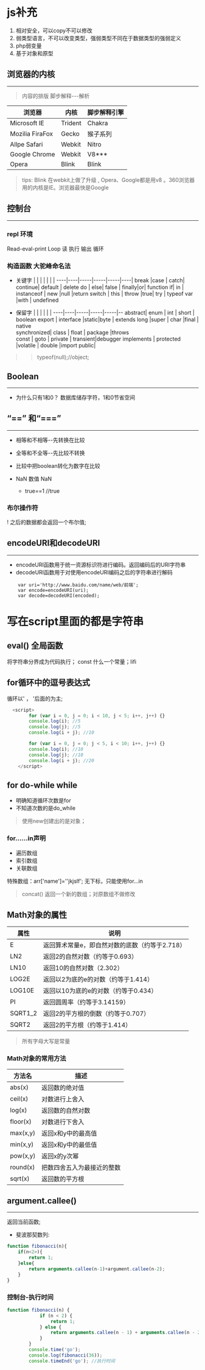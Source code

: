 # js补充

1. 相对安全，可以copy不可以修改
2. 弱类型语言，不可以改变类型，强弱类型不同在于数据类型的强弱定义
3. php弱变量
4. 基于对象和原型

## 浏览器的内核
------
> 内容的排版
> 脚步解释---解析


浏览器|内核|脚步解释引擎
----|---- |----
Microsoft IE |Trident|Chakra
Mozilia FiraFox|Gecko|猴子系列
Allpe Safari|Webkit|Nitro
Google Chrome|Webkit|V8***
Opera|Blink|Blink

> tips: Blink 在webkit上做了升级 , Opera、Google都是用v8
。360浏览器用的内核是IE。浏览器最快是Google

## 控制台
------
### repl 环境
Read-eval-print Loop 读 执行 输出 循环

### 构造函数  大驼峰命名法

+ 关键字
     | | | | | | |
   ----|----|-----|-----|-----|----|
    break |case | catch|  continue|  default | delete 
     do | else|  false | finally|or|  function 
      if|  in | instanceof | new  |null  |return
        switch | this | throw  |true|  try | typeof
         var  |with | undefined

+ 保留字
    | | | | | |
   ----|----|-----|-----|-----|--
  abstract|   enum |  int |  short |  boolean 
  export |  interface |static|byte |  extends 
  long   |super  | char   |final  | native  
  synchronized| class  | float  | package   |throws   
  const  | goto |  private  | transient|debugger 
   implements  | protected   |volatile |  double |import
  public|


> > typeof(null);//object; 

## Boolean 
-----
+  为什么只有1和0？
     数据库储存字符，1和0节省空间



##  “==” 和“===”
------

+ 相等和不相等--先转换在比较
+ 全等和不全等--先比较不转换
+ 比较中把boolean转化为数字在比较
+ NaN 数值 NaN

  +  true==1  //true

### 布尔操作符
 ! 之后的数据都会返回一个布尔值;


## encodeURI和decodeURI
-------
+ encodeURI函数用于统一资源标识符进行编码。返回编码后的URI字符串
+ decodeURI函数用于对使用encodeURI编码之后的字符串进行解码
```javasript
    var uri='http://www.baidu.com/name/web/前端';
    var encode=encodeURI(uri);
    var decode=decodeURI(encoded);
```

# 写在script里面的都是字符串
##  eval() 全局函数


将字符串分界成为代码执行；
const 什么一个常量；lifi

## for循环中的逗号表达式

循环以' ， '后面的为主;

```javascript
  <script>
        for (var i = 0, j = 0; i < 10, j < 5; i++, j++) {}
        console.log(i); //5
        console.log(j); //5
        console.log(i + j); //10

        for (var i = 0, j = 0; j < 5, i < 10; i++, j++) {}
        console.log(i); //10
        console.log(j); //10
        console.log(i + j); //20
    </script>
```


## for do-while while
+ 明确知道循环次数是for
+ 不知道次数的是do_while
> 使用new创建出的是对象；
### for……in声明
+ 遍历数组
+ 索引数组
+ 关联数组

特殊数组：arr['name']=''jkjslf';
        无下标，只能使用for...in

> concat() 返回一个新的数组；对原数组不做修改


## Math对象的属性
属性|说明
----|-----
E|返回算术常量e，即自然对数的底数（约等于2.718）
LN2|返回2的自然对数（约等于0.693）
LN10|返回10的自然对数（2.302）
LOG2E|返回以2为底的e的对数（约等于1.414）
LOG10E|返回以10为底的e的对数（约等于0.434）
PI|返回圆周率（约等于3.14159）
SQRT1_2|返回2的平方根的倒数（约等于0.707）
SQRT2|返回2的平方根（约等于1.414）


> 所有字母大写是常量

### Math对象的常用方法
方法名|描述
---|----
abs(x)|返回数的绝对值
ceil(x)|对数进行上舍入
log(x)|返回数的自然对数
floor(x)|对数进行下舍入
max(x,y)|返回x和y中的最高值
min(x,y)|返回x和y中的最低值
pow(x,y)|返回x的y次幂
round(x)|把数四舍五入为最接近的整数
sqrt(x)|返回数的平方根



## argument.callee()
----
返回当前函数;

 + 斐波那契数列:
```javascript
function fibonacci(n){
    if(n<2>){
        return 1;
    }else{
        return arguments.callee(n-1)+argument.callee(n-2);
    }
}
```

### 控制台-执行时间
```JavaScript
function fibonacci(n) {
            if (n < 2) {
                return 1;
            } else {
                return arguments.callee(n - 1) + arguments.callee(n - 2);
            }
        }
        console.time('go');
        console.log(fibonacci(36));
        console.timeEnd('go'); //执行时间
````










